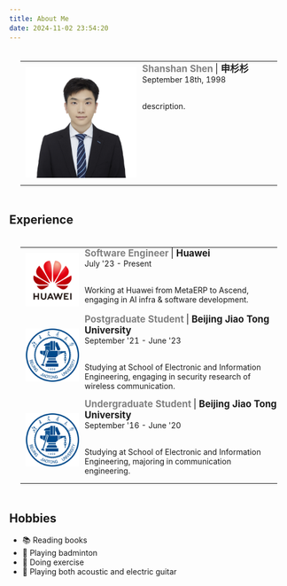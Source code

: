 ```yaml
---
title: About Me
date: 2024-11-02 23:54:20
---
```


<table border=0 class="bg_colour"
    style="padding:20px;width:100%;border:0px;border-spacing:0px;border-collapse:collapse;margin-right:auto;margin-left:auto;">
    <tbody>
        <tr>
            <td style="padding:10px;width:25%;vertical-align:middle;border-color:transparent">
                <div class="one">
                    <img src='../images/About/me.jpg' width="200" style="margin-right:200px">
                </div>
            </td>
            <td style="padding:0px;width:75%;vertical-align:top;border-color:transparent">
                <papertitle style="color:gray"><big><b>Shanshan Shen</b></big> </papertitle>
                <papertitle><big> | <b>申杉杉</b></big></papertitle>
                <br>
                September 18th, 1998
                <br>
                <br>
                <p>description.</p>
            </td>
        </tr>
    </tbody>
</table>

<!-- <center>
    <a href="467638484@qq.com">Email</a> | <a href="https://github.com/shen-shanshan">Github</a> | <a href="https://blog.csdn.net/weixin_44162047?type=blog">CSDN</a> | <a href="https://www.zhihu.com/follow">知乎</a> | <a href="https://space.bilibili.com/14112152">Bilibili</a> | <a href="https://music.163.com/#/artist?id=62054947">网易云音乐</a>
</center> -->

## Experience

<table border=0 class="bg_colour"
    style="padding:20px;width:100%;border:0px;border-spacing:0px;border-collapse:collapse;margin-right:auto;margin-left:auto;">
    <tbody>
        <tr>
            <td style="padding:10px;width:25%;vertical-align:middle;border-color:transparent">
                <div class="one">
                    <img src='../images/About/huawei.png' width="119" style="margin-right:30px">
                </div>
            </td>
            <td style="padding:0px;width:75%;vertical-align:top;border-color:transparent">
                <papertitle style="color:gray"><big><b>Software Engineer</b></big> </papertitle>
                <papertitle><big> | <b>Huawei</b></big></papertitle>
                <br>
                July '23 - Present
                <br>
                <br>
                <p>Working at Huawei from MetaERP to Ascend, engaging in AI infra & software development.</p>
            </td>
        </tr>
        <tr>
            <td style="padding:10px;width:25%;vertical-align:middle;border-color:transparent">
                <div class="one">
                    <img src='../images/About/bjtu3.png' width="100">
                </div>
            </td>
            <td style="padding:0px;width:75%;vertical-align:top;border-color:transparent">
                <papertitle style="color:gray"><big><b>Postgraduate Student</b></big> </papertitle>
                <papertitle><big> | <b>Beijing Jiao Tong University</b></big></papertitle>
                <br>
                September '21 - June '23
                <br>
                <br>
                <p>Studying at School of Electronic and Information Engineering, engaging in security research of wireless communication.</p>
            </td>
        </tr>
        <tr>
            <td style="padding:10px;width:25%;vertical-align:middle;border-color:transparent">
                <div class="one">
                    <img src='../images/About/bjtu3.png' width="100">
                </div>
            </td>
            <td style="padding:0px;width:75%;vertical-align:top;border-color:transparent">
                <papertitle style="color:gray"><big><b>Undergraduate Student</b></big> </papertitle>
                <papertitle><big> | <b>Beijing Jiao Tong University</b></big></papertitle>
                <br>
                September '16 - June '20
                <br>
                <br>
                <p>Studying at School of Electronic and Information Engineering, majoring in communication engineering.</p>
            </td>
        </tr>
    </tbody>
</table>

## Hobbies

- 📚 Reading books
- 🏸 Playing badminton
- 💪 Doing exercise
- 🎸 Playing both acoustic and electric guitar
